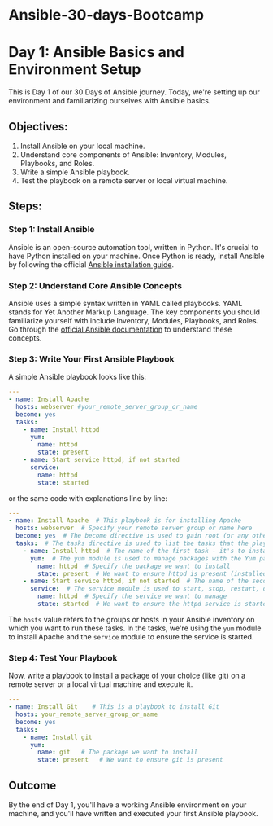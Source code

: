 # Ansible-30-days-Bootcamp
# Day 1: Ansible Basics and Environment Setup

This is Day 1 of our 30 Days of Ansible journey. Today, we're setting up our environment and familiarizing ourselves with Ansible basics.

## Objectives:
1. Install Ansible on your local machine.
2. Understand core components of Ansible: Inventory, Modules, Playbooks, and Roles.
3. Write a simple Ansible playbook.
4. Test the playbook on a remote server or local virtual machine.

## Steps:

### Step 1: Install Ansible

Ansible is an open-source automation tool, written in Python. It's crucial to have Python installed on your machine. Once Python is ready, install Ansible by following the official [Ansible installation guide](https://docs.ansible.com/ansible/latest/installation_guide/intro_installation.html).

### Step 2: Understand Core Ansible Concepts

Ansible uses a simple syntax written in YAML called playbooks. YAML stands for Yet Another Markup Language. The key components you should familiarize yourself with include Inventory, Modules, Playbooks, and Roles. Go through the [official Ansible documentation](https://docs.ansible.com/ansible/latest/user_guide/index.html) to understand these concepts.

### Step 3: Write Your First Ansible Playbook

A simple Ansible playbook looks like this:

```yaml
---
- name: Install Apache
  hosts: webserver #your_remote_server_group_or_name
  become: yes
  tasks:
    - name: Install httpd
      yum:
        name: httpd
        state: present
    - name: Start service httpd, if not started
      service:
        name: httpd
        state: started
```
or the same code with explanations line by line:

```yaml
---
- name: Install Apache  # This playbook is for installing Apache
  hosts: webserver  # Specify your remote server group or name here
  become: yes  # The become directive is used to gain root (or any other user's) privileges
  tasks:  # The tasks directive is used to list the tasks that the playbook will execute
    - name: Install httpd  # The name of the first task - it's to install Apache
      yum:  # The yum module is used to manage packages with the Yum package manager
        name: httpd  # Specify the package we want to install
        state: present  # We want to ensure httpd is present (installed)
    - name: Start service httpd, if not started  # The name of the second task - it's to ensure the Apache service is running
      service:  # The service module is used to start, stop, restart, or reload services
        name: httpd  # Specify the service we want to manage
        state: started  # We want to ensure the httpd service is started
```

The `hosts` value refers to the groups or hosts in your Ansible inventory on which you want to run these tasks. In the tasks, we're using the `yum` module to install Apache and the `service` module to ensure the service is started.

### Step 4: Test Your Playbook

Now, write a playbook to install a package of your choice (like git) on a remote server or a local virtual machine and execute it.

```yaml
---
- name: Install Git    # This is a playbook to install Git
  hosts: your_remote_server_group_or_name
  become: yes
  tasks:
    - name: Install git
      yum:
        name: git   # The package we want to install
        state: present   # We want to ensure git is present

```

## Outcome

By the end of Day 1, you'll have a working Ansible environment on your machine, and you'll have written and executed your first Ansible playbook.

